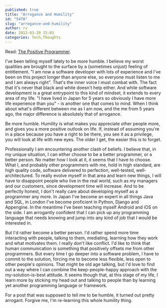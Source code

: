 ```yaml
---
published: true
title: "Arrogance and Humility"
id: "5478"
slug: "arrogance-and-humility"
author: rv
date: 2013-03-28 15:03
categories: Tech,Thoughts
---
```

Read: <a href="http://www.rdegges.com/the-positive-programmer/" target="_blank">The Positive Programmer</a>.

I've been telling myself lately to be more humble. I believe my worst qualities are brought to the surface by a (sometimes unjust) feeling of entitlement. "I am now a software developer with lots of experience and I've been on this project longer than anyone else, so everyone must listen to me and I am always right". That's the inner voice I must combat with. The fact that it's never that black and white doesn't help either. And while software development is a great entrypoint to this kind of mindset, it extends to every area of my life. "I have lived in Japan for 5 years so obviously I have more life experience than you" - is another one that comes to mind. When I think about what's different between me as I am now, and the me from 5 years ago, the major difference is absolutely that of arrogance.

Be more humble. Humility is what makes you appreciate other people more, and gives you a more positive outlook on life. If, instead of assuming you're in a place because you have a right to be there, you see it as a privilege, you will look at life with new eyes. The older I get, the easier this is to forget.

Professionally I am encountering another clash of beliefs. I believe that, in my unique situation, I can either choose to be a better programmer, or a better person. No matter how I look at it, it seems that I have to choose. What I, and probably other programmers with me, hold in high standard, are high quality code, software delivered to perfection, well-tested, well-architectured. To really evolve myself in that area and learn new things, I will have to disappoint people who live in the real world, such as my managers and our customers, since development time will increase. And to be perfectly honest, I don't really care about developing myself as a programmer any more. In Japan I've become an expert in all things Java and SQL, in London I've become proficient in Python, Django and Appengine. In the meantime I've been teaching myself Android and iOS on the side. I am arrogantly confident that I can pick up any programming language that needs knowing and jump into any kind of job that I would be interested in.

But I'd rather become a better person. I'd rather spend more time interacting with people, talking to them, mediating, learning how they work and what motivates them. I really don't like conflict. I'd like to think that human communication is something that positively offsets me from other programmers. But every time I go deeper into a software problem, I have to commit to the solution, forcing me to become less flexible, less open to other people's opinions. That might be old age talking, but I'd love to find out a way where I can combine the keep-people-happy approach with the my-solution-is-best attitude. It seems though that, at this stage of my life, I learn more by sticking my head out and talking to people than by learning yet another programming language or framework.

For a post that was supposed to tell me to be humble, it turned out pretty arrogant. Forgive me, I'm re-learning this whole humility thing.
